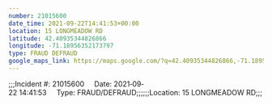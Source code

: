 ```yaml
---
number: 21015600
date_time: 2021-09-22T14:41:53+00:00
location: 15 LONGMEADOW RD
latitude: 42.40935344826866
longitude: -71.18956352173797
type: FRAUD DEFRAUD
google_maps_link: https://maps.google.com/?q=42.40935344826866,-71.18956352173797
---
```


;;;Incident #: 21015600     Date: 2021‐09‐22 14:41:53     Type: FRAUD/DEFRAUD;;;;;;Location: 15 LONGMEADOW RD;;;
